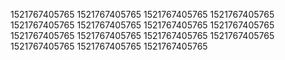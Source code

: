 1521767405765
1521767405765
1521767405765
1521767405765
1521767405765
1521767405765
1521767405765
1521767405765
1521767405765
1521767405765
1521767405765
1521767405765
1521767405765
1521767405765
1521767405765